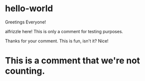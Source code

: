 # hello-world

Greetings Everyone!

alfrizzle here! This is only a comment for testing purposes.

Thanks for your comment. This is fun, isn't it? Nice!

# This is a comment that we're not counting.
